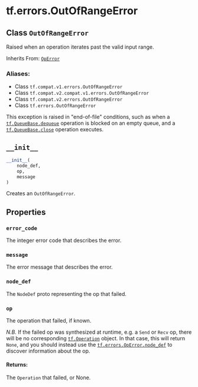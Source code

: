 <div itemscope itemtype="http://developers.google.com/ReferenceObject">
<meta itemprop="name" content="tf.errors.OutOfRangeError" />
<meta itemprop="path" content="Stable" />
<meta itemprop="property" content="error_code"/>
<meta itemprop="property" content="message"/>
<meta itemprop="property" content="node_def"/>
<meta itemprop="property" content="op"/>
<meta itemprop="property" content="__init__"/>
</div>

# tf.errors.OutOfRangeError

## Class `OutOfRangeError`

Raised when an operation iterates past the valid input range.

Inherits From: [`OpError`](../../tf/errors/OpError.md)

### Aliases:

* Class `tf.compat.v1.errors.OutOfRangeError`
* Class `tf.compat.v2.compat.v1.errors.OutOfRangeError`
* Class `tf.compat.v2.errors.OutOfRangeError`
* Class `tf.errors.OutOfRangeError`

<!-- Placeholder for "Used in" -->

This exception is raised in "end-of-file" conditions, such as when a
<a href="../../tf/queue/QueueBase.md#dequeue"><code>tf.QueueBase.dequeue</code></a>
operation is blocked on an empty queue, and a
<a href="../../tf/queue/QueueBase.md#close"><code>tf.QueueBase.close</code></a>
operation executes.


<h2 id="__init__"><code>__init__</code></h2>

``` python
__init__(
    node_def,
    op,
    message
)
```

Creates an `OutOfRangeError`.




## Properties

<h3 id="error_code"><code>error_code</code></h3>

The integer error code that describes the error.


<h3 id="message"><code>message</code></h3>

The error message that describes the error.


<h3 id="node_def"><code>node_def</code></h3>

The `NodeDef` proto representing the op that failed.


<h3 id="op"><code>op</code></h3>

The operation that failed, if known.

*N.B.* If the failed op was synthesized at runtime, e.g. a `Send`
or `Recv` op, there will be no corresponding
<a href="../../tf/Operation.md"><code>tf.Operation</code></a>
object.  In that case, this will return `None`, and you should
instead use the <a href="../../tf/errors/OpError.md#node_def"><code>tf.errors.OpError.node_def</code></a> to
discover information about the op.

#### Returns:

The `Operation` that failed, or None.





